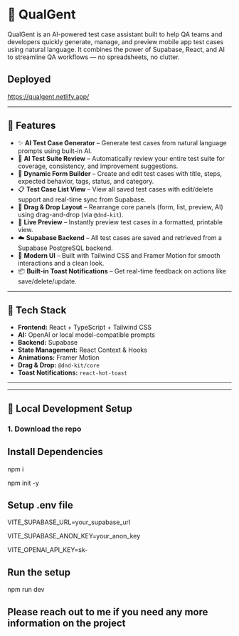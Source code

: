 # 🧪 QualGent

QualGent is an AI-powered test case assistant built to help QA teams and developers quickly generate, manage, and preview mobile app test cases using natural language. It combines the power of Supabase, React, and AI to streamline QA workflows — no spreadsheets, no clutter.

## Deployed
https://qualgent.netlify.app/

---

## 🚀 Features

- ✨ **AI Test Case Generator** – Generate test cases from natural language prompts using built-in AI.
- 🧪 **AI Test Suite Review** – Automatically review your entire test suite for coverage, consistency, and improvement suggestions.
- 📝 **Dynamic Form Builder** – Create and edit test cases with title, steps, expected behavior, tags, status, and category.
- 📋 **Test Case List View** – View all saved test cases with edit/delete support and real-time sync from Supabase.
- 🔄 **Drag & Drop Layout** – Rearrange core panels (form, list, preview, AI) using drag-and-drop (via `@dnd-kit`).
- 👀 **Live Preview** – Instantly preview test cases in a formatted, printable view.
- ☁️ **Supabase Backend** – All test cases are saved and retrieved from a Supabase PostgreSQL backend.
- 🎨 **Modern UI** – Built with Tailwind CSS and Framer Motion for smooth interactions and a clean look.
- 📦 **Built-in Toast Notifications** – Get real-time feedback on actions like save/delete/update.

---

## 🧰 Tech Stack

- **Frontend:** React + TypeScript + Tailwind CSS
- **AI:** OpenAI or local model-compatible prompts
- **Backend:** Supabase
- **State Management:** React Context & Hooks
- **Animations:** Framer Motion
- **Drag & Drop:** `@dnd-kit/core`
- **Toast Notifications:** `react-hot-toast`

---


---

## 🧪 Local Development Setup

### 1. Download the repo

## Install Dependencies

 npm i
 
 npm init -y

 ## Setup .env file

 VITE_SUPABASE_URL=your_supabase_url
 
VITE_SUPABASE_ANON_KEY=your_anon_key

VITE_OPENAI_API_KEY=sk-

## Run the setup

npm run dev


## Please reach out to me if you need any more information on the project
